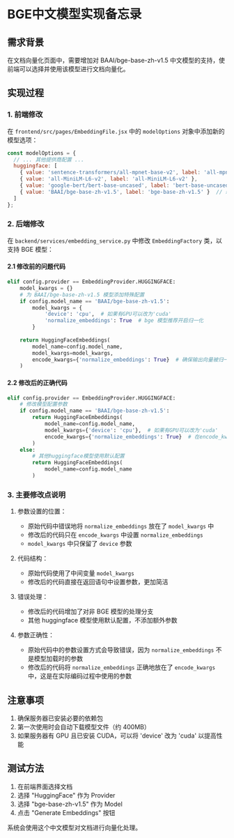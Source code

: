 # BGE中文模型实现备忘录

## 需求背景
在文档向量化页面中，需要增加对 BAAI/bge-base-zh-v1.5 中文模型的支持，使前端可以选择并使用该模型进行文档向量化。

## 实现过程

### 1. 前端修改
在 `frontend/src/pages/EmbeddingFile.jsx` 中的 `modelOptions` 对象中添加新的模型选项：

```javascript
const modelOptions = {
  // ... 其他提供商配置 ...
  huggingface: [
    { value: 'sentence-transformers/all-mpnet-base-v2', label: 'all-mpnet-base-v2' },
    { value: 'all-MiniLM-L6-v2', label: 'all-MiniLM-L6-v2' },
    { value: 'google-bert/bert-base-uncased', label: 'bert-base-uncased' },
    { value: 'BAAI/bge-base-zh-v1.5', label: 'bge-base-zh-v1.5' }  // 新增中文模型选项
  ]
};
```

### 2. 后端修改
在 `backend/services/embedding_service.py` 中修改 `EmbeddingFactory` 类，以支持 BGE 模型：

#### 2.1 修改前的问题代码
```python
elif config.provider == EmbeddingProvider.HUGGINGFACE:
    model_kwargs = {}
    # 为 BAAI/bge-base-zh-v1.5 模型添加特殊配置
    if config.model_name == 'BAAI/bge-base-zh-v1.5':
        model_kwargs = {
            'device': 'cpu',  # 如果有GPU可以改为'cuda'
            'normalize_embeddings': True  # bge 模型推荐开启归一化
        }
    
    return HuggingFaceEmbeddings(
        model_name=config.model_name,
        model_kwargs=model_kwargs,
        encode_kwargs={'normalize_embeddings': True}  # 确保输出向量被归一化
    )
```

#### 2.2 修改后的正确代码
```python
elif config.provider == EmbeddingProvider.HUGGINGFACE:
    # 修改模型配置参数
    if config.model_name == 'BAAI/bge-base-zh-v1.5':
        return HuggingFaceEmbeddings(
            model_name=config.model_name,
            model_kwargs={'device': 'cpu'},  # 如果有GPU可以改为'cuda'
            encode_kwargs={'normalize_embeddings': True}  # 在encode_kwargs中设置normalize_embeddings
        )
    else:
        # 其他huggingface模型使用默认配置
        return HuggingFaceEmbeddings(
            model_name=config.model_name
        )
```

### 3. 主要修改点说明

1. 参数设置的位置：
   - 原始代码中错误地将 `normalize_embeddings` 放在了 `model_kwargs` 中
   - 修改后的代码只在 `encode_kwargs` 中设置 `normalize_embeddings`
   - `model_kwargs` 中只保留了 `device` 参数

2. 代码结构：
   - 原始代码使用了中间变量 `model_kwargs`
   - 修改后的代码直接在返回语句中设置参数，更加简洁

3. 错误处理：
   - 修改后的代码增加了对非 BGE 模型的处理分支
   - 其他 huggingface 模型使用默认配置，不添加额外参数

4. 参数正确性：
   - 原始代码中的参数设置方式会导致错误，因为 `normalize_embeddings` 不是模型加载时的参数
   - 修改后的代码将 `normalize_embeddings` 正确地放在了 `encode_kwargs` 中，这是在实际编码过程中使用的参数

## 注意事项

1. 确保服务器已安装必要的依赖包
2. 第一次使用时会自动下载模型文件（约 400MB）
3. 如果服务器有 GPU 且已安装 CUDA，可以将 'device' 改为 'cuda' 以提高性能

## 测试方法

1. 在前端界面选择文档
2. 选择 "HuggingFace" 作为 Provider
3. 选择 "bge-base-zh-v1.5" 作为 Model
4. 点击 "Generate Embeddings" 按钮

系统会使用这个中文模型对文档进行向量化处理。 